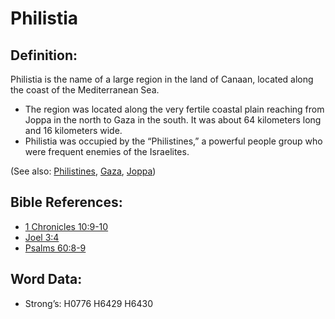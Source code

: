 # Philistia

## Definition:

Philistia is the name of a large region in the land of Canaan, located along the coast of the Mediterranean Sea.

* The region was located along the very fertile coastal plain reaching from Joppa in the north to Gaza in the south. It was about 64 kilometers long and 16 kilometers wide.
* Philistia was occupied by the “Philistines,” a powerful people group who were frequent enemies of the Israelites.

(See also: [Philistines](../names/philistines.md), [Gaza](../names/gaza.md), [Joppa](../names/joppa.md))

## Bible References:

* [1 Chronicles 10:9-10](rc://en/tn/help/1ch/10/09)
* [Joel 3:4](rc://en/tn/help/jol/03/04)
* [Psalms 60:8-9](rc://en/tn/help/psa/060/008)

## Word Data:

* Strong’s: H0776 H6429 H6430
